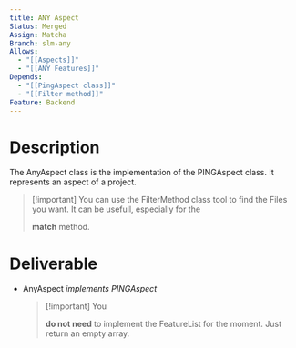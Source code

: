 ```yaml
---
title: ANY Aspect
Status: Merged
Assign: Matcha
Branch: slm-any
Allows:
  - "[[Aspects]]"
  - "[[ANY Features]]"
Depends:
  - "[[PingAspect class]]"
  - "[[Filter method]]"
Feature: Backend
---
```

# Description
The AnyAspect class is the implementation of the PINGAspect class. It represents an aspect of a project.

> [!important] You can use the FilterMethod class tool to find the Files you want. It can be usefull, especially for the
> 
> **match** method.
# Deliverable
- AnyAspect _implements PINGAspect_
    
    > [!important] You
    > 
    > **do not need** to implement the FeatureList for the moment. Just return an empty array.